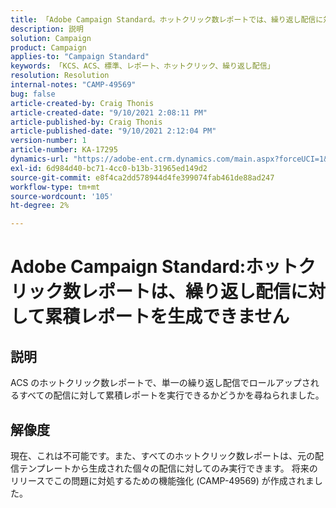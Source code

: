 ```yaml
---
title: 「Adobe Campaign Standard。ホットクリック数レポートでは、繰り返し配信に対する累積レポートを生成できません。」
description: 説明
solution: Campaign
product: Campaign
applies-to: "Campaign Standard"
keywords: 「KCS、ACS、標準、レポート、ホットクリック、繰り返し配信」
resolution: Resolution
internal-notes: "CAMP-49569"
bug: false
article-created-by: Craig Thonis
article-created-date: "9/10/2021 2:08:11 PM"
article-published-by: Craig Thonis
article-published-date: "9/10/2021 2:12:04 PM"
version-number: 1
article-number: KA-17295
dynamics-url: "https://adobe-ent.crm.dynamics.com/main.aspx?forceUCI=1&pagetype=entityrecord&etn=knowledgearticle&id=14217383-4012-ec11-b6e6-000d3a597bfc"
exl-id: 6d984d40-bc71-4cc0-b13b-31965ed149d2
source-git-commit: e8f4ca2dd578944d4fe399074fab461de88ad247
workflow-type: tm+mt
source-wordcount: '105'
ht-degree: 2%

---
```


# Adobe Campaign Standard:ホットクリック数レポートは、繰り返し配信に対して累積レポートを生成できません

## 説明


ACS のホットクリック数レポートで、単一の繰り返し配信でロールアップされるすべての配信に対して累積レポートを実行できるかどうかを尋ねられました。


## 解像度


現在、これは不可能です。また、すべてのホットクリック数レポートは、元の配信テンプレートから生成された個々の配信に対してのみ実行できます。 将来のリリースでこの問題に対処するための機能強化 (CAMP-49569) が作成されました。
